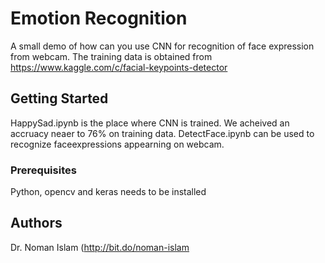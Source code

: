 # Emotion Recognition

A small demo of how can you use CNN for recognition of face expression from webcam. The training data is obtained from https://www.kaggle.com/c/facial-keypoints-detector

## Getting Started

HappySad.ipynb is the place where CNN is trained. We acheived an accruacy neaer to 76% on training data. DetectFace.ipynb can be used to recognize faceexpressions appearning on webcam.

### Prerequisites
Python, opencv and keras needs to be installed


## Authors

Dr. Noman Islam (http://bit.do/noman-islam
